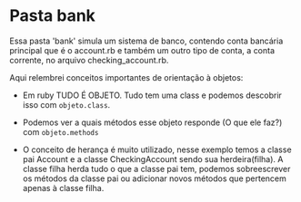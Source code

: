 # Pasta bank

Essa pasta 'bank' simula um sistema de banco, contendo conta bancária principal que é o account.rb e também um outro tipo de conta, a conta corrente, no arquivo checking_account.rb.

Aqui relembrei conceitos importantes de orientação à objetos:

+ Em ruby TUDO É OBJETO. Tudo tem uma class e podemos descobrir isso com `objeto.class`.

+ Podemos ver a quais métodos esse objeto responde (O que ele faz?) com `objeto.methods`

+ O conceito de herança é muito utilizado, nesse exemplo temos a classe pai Account e a classe CheckingAccount sendo sua herdeira(filha). A classe filha herda tudo o que a classe pai tem, podemos sobreescrever os métodos da classe pai ou adicionar novos métodos que pertencem apenas à classe filha.